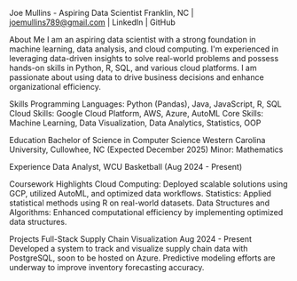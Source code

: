 Joe Mullins - Aspiring Data Scientist
Franklin, NC | joemullins789@gmail.com | LinkedIn | GitHub

About Me
I am an aspiring data scientist with a strong foundation in machine learning, data analysis, and cloud computing. I'm experienced in leveraging data-driven insights to solve real-world problems and possess hands-on skills in Python, R, SQL, and various cloud platforms. I am passionate about using data to drive business decisions and enhance organizational efficiency.

Skills
Programming Languages: Python (Pandas), Java, JavaScript, R, SQL
Cloud Skills: Google Cloud Platform, AWS, Azure, AutoML
Core Skills: Machine Learning, Data Visualization, Data Analytics, Statistics, OOP

Education
Bachelor of Science in Computer Science
Western Carolina University, Cullowhee, NC (Expected December 2025)
Minor: Mathematics

Experience
Data Analyst, WCU Basketball (Aug 2024 - Present)

Coursework Highlights
Cloud Computing: Deployed scalable solutions using GCP, utilized AutoML, and optimized data workflows.
Statistics: Applied statistical methods using R on real-world datasets.
Data Structures and Algorithms: Enhanced computational efficiency by implementing optimized data structures.


Projects
Full-Stack Supply Chain Visualization
Aug 2024 - Present
Developed a system to track and visualize supply chain data with PostgreSQL, soon to be hosted on Azure.
Predictive modeling efforts are underway to improve inventory forecasting accuracy.
